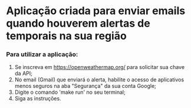 # Aplicação criada para enviar emails quando houverem alertas de temporais na sua região

### Para utilizar a aplicação:
1. Se inscreva em https://openweathermap.org/ para solicitar sua chave da API;
2. No email (Gmail) que enviará o alerta, habilite o acesso de aplicativos menos seguros na aba "Segurança" da sua conta Google;
3. Digite o comando 'make run' no seu terminal;
4. Siga as instruções. 
